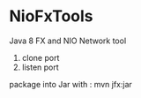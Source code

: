 # NioFxTools


Java 8 FX and NIO Network tool

 1. clone port
 2. listen port 


package into Jar with :
mvn jfx:jar
